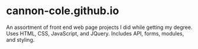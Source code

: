 # cannon-cole.github.io
An assortment of front end web page projects I did while getting my degree. Uses HTML, CSS, JavaScript, and JQuery. Includes API, forms, modules, and styling.
